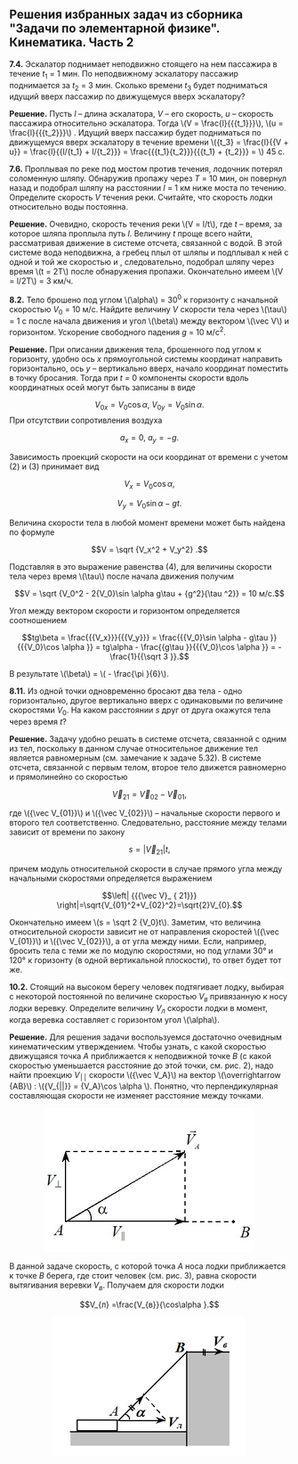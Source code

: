 Решения избранных задач из сборника "Задачи по элементарной физике". Кинематика. Часть 2
---
**7.4.**  Эскалатор поднимает неподвижно стоящего на нем пассажира в течение *t*<sub>1</sub> = 1 мин. По неподвижному эскалатору пассажир поднимается за *t*<sub>2</sub> = 3 мин. Сколько времени *t*<sub>3</sub> будет подниматься идущий вверх пассажир по движущемуся вверх эскалатору?

**Решение.** Пусть *l –* длина эскалатора, *V* – его скорость, *u* – скорость пассажира относительно эскалатора. Тогда \\(V = \frac{l}{{{t_1}}}\\), \\(u = \frac{l}{{{t_2}}}\\) . Идущий вверх пассажир будет подниматься по движущемуся вверх эскалатору в течение времени \\({t_3} = \frac{l}{{V + u}} = \frac{l}{{l/{t_1} + l/{t_2}}} = \frac{{{t_1}{t_2}}}{{{t_1} + {t_2}}} = \\) 45 с.


**7.6.** Проплывая по реке под мостом против течения, лодочник потерял соломенную шляпу. Обнаружив пропажу через *T* = 10 мин, он повернул назад и подобрал шляпу на расстоянии *l* = 1 км ниже моста по течению. Определите скорость *V* течения реки. Считайте, что скорость лодки относительно воды постоянна.

**Решение.** Очевидно, скорость течения реки \\(V = l/t\\), где *t* – время, за которое шляпа проплыла путь *l*. Величину *t* проще всего найти, рассматривая движение в системе отсчета, связанной с водой. В этой системе вода неподвижна, а гребец плыл от шляпы и подплывал к ней с одной и той же скоростью и , следовательно, подобрал шляпу через время \\(t = 2T\\) после обнаружения пропажи. Окончательно имеем \\(V = l/2T\\) = 3 км/ч.

**8.2.** Тело брошено под углом \\(\alpha\\) = 30<sup>0</sup> к горизонту с начальной скоростью  *V*<sub>0</sub> = 10 м/с. Найдите величину *V* скорости тела через \\(\tau\\) = 1 с после начала движения и угол \\(\beta\\) между вектором \\(\vec V\\)  и горизонтом. Ускорение свободного падения *g* = 10 м/с<sup>2</sup>.

**Решение.** При описании движения тела, брошенного под углом к горизонту, удобно ось *x* прямоугольной системы координат направить горизонтально, ось *y* – вертикально вверх, начало координат поместить в точку бросания. Тогда при *t =* 0 компоненты скорости вдоль координатных осей могут быть записаны в виде

$${V_{0x}} = {V_0}\cos \alpha ,\ {V_{0y}} = {V_0}\sin \alpha .\tag{2}$$
При отсутствии сопротивления воздуха

$${a_x} = 0,\ {a_y} =  - g.	\tag{3}$$

Зависимость проекций скорости на оси координат от времени с учетом (2) и (3) принимает вид

$${V_x} = {V_0}\cos \alpha ,$$

$${V_y} = {V_0}\sin \alpha  - gt.\tag{4}$$

Величина скорости тела в любой момент времени может быть найдена по формуле

$$V = \sqrt {V_x^2 + V_y^2} .$$

Подставляя в это выражение равенства (4), для величины скорости тела через время \\(\tau\\) после начала движения получим

$$V = \sqrt {V_0^2 - 2{V_0}\sin \alpha g\tau  + {g^2}{\tau ^2}} = 10 м/с.$$

Угол между вектором скорости и горизонтом определяется соотношением

$$tg\beta  = \frac{{{V_x}}}{{{V_y}}} = \frac{{{V_0}\sin \alpha  - g\tau }}{{{V_0}\cos \alpha }} = tg\alpha  - \frac{{g\tau }}{{{V_0}\cos \alpha }} =  - \frac{1}{{\sqrt 3 }}.$$

В результате \\(\beta\\)  = \\( - \frac{\pi }{6}\\).

**8.11.** Из одной точки одновременно бросают два тела - одно горизонтально, другое вертикально вверх с одинаковыми по величине скоростями *V*<sub>0</sub>. На каком расстоянии *s* друг от друга окажутся тела через время *t*?

**Решение.** Задачу удобно решать в системе отсчета, связанной с одним из тел, поскольку в данном случае относительное движение тел является равномерным (см. замечание к задаче 5.32). В системе отсчета, связанной с первым телом, второе тело движется равномерно и прямолинейно со скоростью 

$${\vec V_{21}} = {\vec V_{02}} - {\vec V_{01}},$$

где \\({\vec V_{01}}\\)  и \\({\vec V_{02}}\\) – начальные скорости первого и второго тел соответственно. Следовательно, расстояние между телами зависит от времени по закону

$$s = \left| {{{\vec V}_{21}}} \right|t,$$

причем модуль относительной скорости в случае прямого угла между начальными скоростями определяется выражением 

$$\left| {{{\vec V}_ { 21}}} \right|=\sqrt{V_{01}^2+V_{02}^2}=\sqrt{2}V_{0}.$$

Окончательно имеем \\(s = \sqrt 2 {V_0}t\\).  Заметим, что величина относительной скорости зависит не от направления скоростей \\({\vec V_{01}}\\)  и \\({\vec V_{02}}\\), а от угла между ними. Если, например, бросить тела с теми же по модулю скоростями, но под углами 30° и 120° к горизонту (в одной вертикальной плоскости), то ответ будет тот же.

**10.2.** Стоящий на высоком берегу человек подтягивает лодку, выбирая с некоторой постоянной по величине скоростью <i>V<sub>в</sub></i> привязанную к носу лодки веревку. Определите величину <i>V<sub>л</sub></i> скорости лодки в момент, когда веревка составляет с горизонтом угол \\(\alpha\\).

**Решение.** Для решения задачи воспользуемся достаточно очевидным кинематическим утверждением. Чтобы узнать, с какой скоростью движущаяся точка  *A* приближается к неподвижной точке *B* (с какой скоростью уменьшается расстояние до этой точки, см. рис. 2), надо найти проекцию *V*<sub>׀׀</sub> скорости \\({\vec V_A}\\)  на вектор \\(\overrightarrow {AB}\\) : \\({V_{||}} = {V_A}\cos \alpha \\). Понятно, что перпендикулярная составляющая скорости не изменяет расстояние между точками.

<div align="center">

![ Рис.2](../../pic/picture2.jpg "Рис.2")

</div>

В данной задаче скорость, с которой точка <i>A</i> носа лодки приближается к точке <i>B</i> берега, где стоит человек (см. рис. 3), равна скорости вытягивания веревки <i>V<sub>в</sub></i>. Получаем для скорости лодки

$$V_{л} =\frac{V_{в}}{\cos\alpha }.$$

<div align="center">

![ Рис.3](../../pic/picture3.jpg "Рис.3")

</div>
